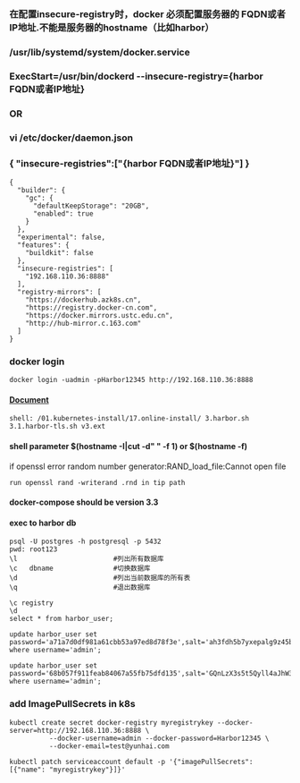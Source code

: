 ### 在配置insecure-registry时，docker 必须配置服务器的 FQDN或者IP地址.不能是服务器的hostname（比如harbor）
### /usr/lib/systemd/system/docker.service
### ExecStart=/usr/bin/dockerd --insecure-registry={harbor FQDN或者IP地址}
### OR
### vi /etc/docker/daemon.json
### { "insecure-registries":["{harbor FQDN或者IP地址}"] }
```
{
  "builder": {
    "gc": {
      "defaultKeepStorage": "20GB",
      "enabled": true
    }
  },
  "experimental": false,
  "features": {
    "buildkit": false
  },
  "insecure-registries": [
    "192.168.110.36:8888"
  ],
  "registry-mirrors": [
    "https://dockerhub.azk8s.cn",
    "https://registry.docker-cn.com",
    "https://docker.mirrors.ustc.edu.cn",
    "http://hub-mirror.c.163.com"
  ]
}
```

### docker login
```
docker login -uadmin -pHarbor12345 http://192.168.110.36:8888
```

#### [Document](https://goharbor.io/docs/2.2.0/)
```
shell: /01.kubernetes-install/17.online-install/ 3.harbor.sh 3.1.harbor-tls.sh v3.ext
```

#### shell parameter $(hostname -I|cut -d" " -f 1) or $(hostname -f)

if openssl error random number generator:RAND_load_file:Cannot open file
```
run openssl rand -writerand .rnd in tip path
```

#### docker-compose should be version 3.3

#### exec to harbor db
```
psql -U postgres -h postgresql -p 5432
pwd: root123
\l                        #列出所有数据库
\c   dbname               #切换数据库
\d                        #列出当前数据库的所有表
\q                        #退出数据库
```
```
\c registry
\d
select * from harbor_user;              

update harbor_user set password='a71a7d0df981a61cbb53a97ed8d78f3e',salt='ah3fdh5b7yxepalg9z45bu8zb36sszmr' where username='admin';

update harbor_user set password='68b057f911feab84067a55fb75dfd135',salt='GQnLzX3s5t5Qyll4aJhW3QLCyJ6HuU2U' where username='admin';
```

### add ImagePullSecrets in k8s
```
kubectl create secret docker-registry myregistrykey --docker-server=http://192.168.110.36:8888 \
          --docker-username=admin --docker-password=Harbor12345 \
          --docker-email=test@yunhai.com

kubectl patch serviceaccount default -p '{"imagePullSecrets": [{"name": "myregistrykey"}]}'
```